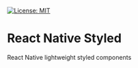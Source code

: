 [![License: MIT](https://img.shields.io/badge/License-MIT-yellow.svg)](https://opensource.org/licenses/MIT)

# React Native Styled
React Native lightweight styled components 
